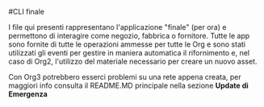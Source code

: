 #CLI finale

I file qui presenti rappresentano l'applicazione "finale" (per ora) e permettono di interagire come negozio, fabbrica o fornitore.
Tutte le app sono fornite di tutte le operazioni ammesse per tutte le Org e sono stati utilizzati gli eventi per gestire in maniera automatica il
rifornimento e, nel caso di Org2, l'utilizzo del materiale necessario per creare un nuovo asset.

Con Org3 potrebbero esserci problemi su una rete appena creata, per maggiori info consulta il README.MD principale nella sezione **Update di Emergenza**
